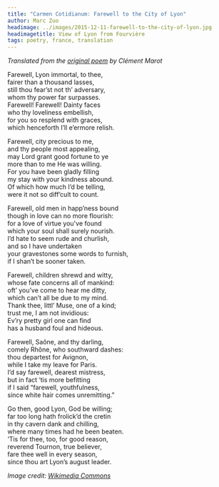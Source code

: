 ```yaml
---
title: "Carmen Cotidianum: Farewell to the City of Lyon"
author: Marc Zuo
headimage: ../images/2015-12-11-farewell-to-the-city-of-lyon.jpg
headimagetitle: View of Lyon from Fourvière
tags: poetry, france, translation
---
```


_Translated from the [original
poem](https://books.google.fr/books?id=1tpWAAAAcAAJ&pg=PA544&lpg=PA544&source=bl&ots=-ULuyl8A4x&sig=DTzYEfkrkUmseNWghHRCosoaPas&hl=fr&sa=X&ved=0ahUKEwinmtn_s9LJAhWCRxoKHe6hAqYQ6AEISjAJ#v=onepage&q&f=false)
by Clément Marot_

Farewell, Lyon immortal, to thee,  
fairer than a thousand lasses,  
still thou fear’st not th’ adversary,  
whom thy power far surpasses.  
Farewell! Farewell! Dainty faces  
who thy loveliness embellish,  
for you so resplend with graces,  
which henceforth I’ll e’ermore relish.  
  
Farewell, city precious to me,  
and thy people most appealing,  
may Lord grant good fortune to ye  
more than to me He was willing.  
For you have been gladly filling  
my stay with your kindness abound.  
Of which how much I’d be telling,  
were it not so diff’cult to count.  
  
Farewell, old men in happ’ness bound  
though in love can no more flourish:  
for a love of virtue you've found  
which your soul shall surely nourish.  
I’d hate to seem rude and churlish,  
and so I have undertaken  
your gravestones some words to furnish,  
if I shan’t be sooner taken.  
  
Farewell, children shrewd and witty,  
whose fate concerns all of mankind:  
oft’ you’ve come to hear me ditty,  
which can’t all be due to my mind.  
Thank thee, littl’ Muse, one of a kind;  
trust me, I am not invidious:  
Ev’ry pretty girl one can find  
has a husband foul and hideous.  
  
Farewell, Saône, and thy darling,  
comely Rhône, who southward dashes:  
thou departest for Avignon,  
while I take my leave for Paris.  
I’d say farewell, dearest mistress,  
but in fact ‘tis more befitting  
if I said “farewell, youthfulness,  
since white hair comes unremitting.”  
  
Go then, good Lyon, God be willing;  
far too long hath frolick’d the cretin  
in thy cavern dank and chilling,  
where many times had he been beaten.  
‘Tis for thee, too, for good reason,  
reverend Tournon, true believer,  
fare thee well in every season,  
since thou art Lyon’s august leader.  

_Image credit: [Wikimedia
Commons](https://commons.wikimedia.org/wiki/File:01._Panorama_de_Lyon_pris_depuis_le_toit_de_la_Basilique_de_Fourvière.jpg)_
